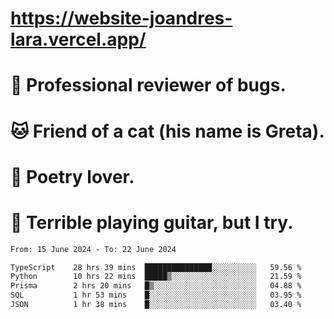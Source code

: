 # https://website-joandres-lara.vercel.app/
# 🐛 Professional reviewer of bugs.
# 🐱 Friend of a cat (his name is Greta).
# 📜 Poetry lover.
# 🎸 Terrible playing guitar, but I try.

<!--START_SECTION:waka-->

```txt
From: 15 June 2024 - To: 22 June 2024

TypeScript    28 hrs 39 mins  ███████████████░░░░░░░░░░   59.56 %
Python        10 hrs 22 mins  █████▒░░░░░░░░░░░░░░░░░░░   21.59 %
Prisma        2 hrs 20 mins   █▒░░░░░░░░░░░░░░░░░░░░░░░   04.88 %
SQL           1 hr 53 mins    █░░░░░░░░░░░░░░░░░░░░░░░░   03.95 %
JSON          1 hr 38 mins    █░░░░░░░░░░░░░░░░░░░░░░░░   03.40 %
```

<!--END_SECTION:waka-->
